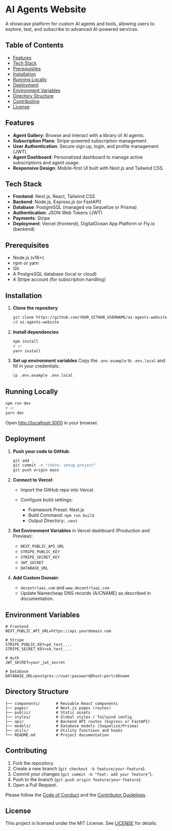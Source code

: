 # AI Agents Website

A showcase platform for custom AI agents and tools, allowing users to explore, test, and subscribe to advanced AI-powered services.

## Table of Contents


* [Features](#features)
* [Tech Stack](#tech-stack)
* [Prerequisites](#prerequisites)
* [Installation](#installation)
* [Running Locally](#running-locally)
* [Deployment](#deployment)
* [Environment Variables](#environment-variables)
* [Directory Structure](#directory-structure)
* [Contributing](#contributing)
* [License](#license)

## Features

* **Agent Gallery**: Browse and interact with a library of AI agents.
* **Subscription Plans**: Stripe-powered subscription management.
* **User Authentication**: Secure sign up, login, and profile management (JWT).
* **Agent Dashboard**: Personalized dashboard to manage active subscriptions and agent usage.
* **Responsive Design**: Mobile-first UI built with Next.js and Tailwind CSS.

## Tech Stack

* **Frontend**: Next.js, React, Tailwind CSS
* **Backend**: Node.js, Express.js (or FastAPI)
* **Database**: PostgreSQL (managed via Sequelize or Prisma)
* **Authentication**: JSON Web Tokens (JWT)
* **Payments**: Stripe
* **Deployment**: Vercel (frontend), DigitalOcean App Platform or Fly.io (backend)

## Prerequisites

* Node.js (v16+)
* npm or yarn
* Git
* A PostgreSQL database (local or cloud)
* A Stripe account (for subscription handling)

## Installation

1. **Clone the repository**

   ```bash
   git clone https://github.com/YOUR_GITHUB_USERNAME/ai-agents-website.git
   cd ai-agents-website
   ```

2. **Install dependencies**

   ```bash
   npm install
   # or
   yarn install
   ```

3. **Set up environment variables**
   Copy the `.env.example` to `.env.local` and fill in your credentials:

   ```bash
   cp .env.example .env.local
   ```

## Running Locally

```bash
npm run dev
# or
yarn dev
```

Open [http://localhost:3000](http://localhost:3000) in your browser.

## Deployment

1. **Push your code to GitHub**:

   ```bash
   git add .
   git commit -m "chore: setup project"
   git push origin main
   ```

2. **Connect to Vercel**:

   * Import the GitHub repo into Vercel.
   * Configure build settings:

     * Framework Preset: Next.js
     * Build Command: `npm run build`
     * Output Directory: `.next`

3. **Set Environment Variables** in Vercel dashboard (Production and Preview):

   * `NEXT_PUBLIC_API_URL`
   * `STRIPE_PUBLIC_KEY`
   * `STRIPE_SECRET_KEY`
   * `JWT_SECRET`
   * `DATABASE_URL`

4. **Add Custom Domain**:

   * `decentrlaai.com` and `www.decentrlaai.com`
   * Update Namecheap DNS records (A/CNAME) as described in documentation.

## Environment Variables

```env
# Frontend
NEXT_PUBLIC_API_URL=https://api.yourdomain.com

# Stripe
STRIPE_PUBLIC_KEY=pk_test_...
STRIPE_SECRET_KEY=sk_test_...

# Auth
JWT_SECRET=your_jwt_secret

# Database
DATABASE_URL=postgres://user:password@host:port/dbname
```

## Directory Structure

```
├── components/       # Reusable React components
├── pages/            # Next.js pages (routes)
├── public/           # Static assets
├── styles/           # Global styles / Tailwind config
├── api/              # Backend API routes (Express or FastAPI)
├── models/           # Database models (Sequelize/Prisma)
├── utils/            # Utility functions and hooks
└── README.md         # Project documentation
```

## Contributing

1. Fork the repository.
2. Create a new branch (`git checkout -b feature/your-feature`).
3. Commit your changes (`git commit -m "feat: add your feature"`).
4. Push to the branch (`git push origin feature/your-feature`).
5. Open a Pull Request.

Please follow the [Code of Conduct](CODE_OF_CONDUCT.md) and the [Contributor Guidelines](CONTRIBUTING.md).

## License

This project is licensed under the MIT License. See [LICENSE](LICENSE) for details.
